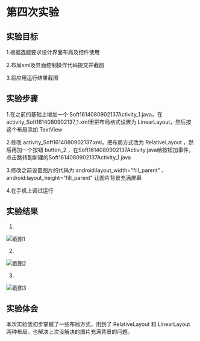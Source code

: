 # 第四次实验

## 实验目标

1.根据选题要求设计界面布局及控件使用

2.布局xml及界面控制操作代码提交并截图

3.将应用运行结果截图

## 实验步骤

1.在之前的基础上增加一个 Soft1614080902137Activity_1.java，在 activity_Soft1614080902137_1.xml里把布局格式设置为 LinearLayout，然后按这个布局添加 TextView

2.修改 activity_Soft1614080902137.xml，把布局方式改为 RelativeLayout ，然后再加一个按钮 button_2 ，在Soft1614080902137Activity.java给按钮加事件，点击跳转到新建的Soft1614080902137Activity_1.java
 
3.修改之前设置图片的代码为 android:layout_width="fill_parent" 、 android:layout_height="fill_parent" 让图片背景充满屏幕

4.在手机上调试运行

## 实验结果

1. 
![截图1](https://github.com/1614080902137/android-labs-2018/blob/master/Soft1614080902137/%E7%AC%AC%E5%9B%9B%E6%AC%A1%E5%AE%9E%E9%AA%8C%E6%88%AA%E5%9B%BE1.jpg)

2.
![截图2](https://github.com/1614080902137/android-labs-2018/blob/master/Soft1614080902137/%E7%AC%AC%E5%9B%9B%E6%AC%A1%E5%AE%9E%E9%AA%8C%E6%88%AA%E5%9B%BE2.jpg)

3.
![截图3](https://github.com/1614080902137/android-labs-2018/blob/master/Soft1614080902137/%E7%AC%AC%E5%9B%9B%E6%AC%A1%E5%AE%9E%E9%AA%8C%E6%88%AA%E5%9B%BE3.jpg)

## 实验体会

本次实验我初步掌握了一些布局方式，用到了 RelativeLayout 和 LinearLayout 两种布局。也解决上次没解决的图片充满背景的问题。
